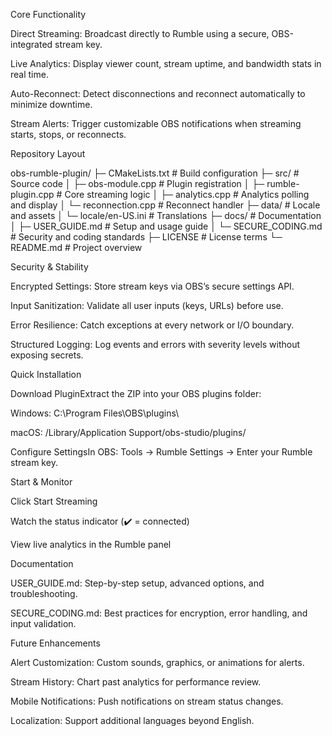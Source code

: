 
Core Functionality

Direct Streaming: Broadcast directly to Rumble using a secure, OBS-integrated stream key.

Live Analytics: Display viewer count, stream uptime, and bandwidth stats in real time.

Auto-Reconnect: Detect disconnections and reconnect automatically to minimize downtime.

Stream Alerts: Trigger customizable OBS notifications when streaming starts, stops, or reconnects.



Repository Layout

obs-rumble-plugin/
├─ CMakeLists.txt           # Build configuration
├─ src/                     # Source code
│  ├─ obs-module.cpp        # Plugin registration
│  ├─ rumble-plugin.cpp     # Core streaming logic
│  ├─ analytics.cpp         # Analytics polling and display
│  └─ reconnection.cpp      # Reconnect handler
├─ data/                    # Locale and assets
│  └─ locale/en-US.ini      # Translations
├─ docs/                    # Documentation
│  ├─ USER_GUIDE.md         # Setup and usage guide
│  └─ SECURE_CODING.md      # Security and coding standards
├─ LICENSE                  # License terms
└─ README.md                # Project overview


Security & Stability

Encrypted Settings: Store stream keys via OBS’s secure settings API.

Input Sanitization: Validate all user inputs (keys, URLs) before use.

Error Resilience: Catch exceptions at every network or I/O boundary.

Structured Logging: Log events and errors with severity levels without exposing secrets.


Quick Installation

Download PluginExtract the ZIP into your OBS plugins folder:

Windows: C:\Program Files\OBS\plugins\

macOS: /Library/Application Support/obs-studio/plugins/

Configure SettingsIn OBS: Tools → Rumble Settings → Enter your Rumble stream key.


Start & Monitor

Click Start Streaming

Watch the status indicator (✔️ = connected)

View live analytics in the Rumble panel


Documentation

USER_GUIDE.md: Step-by-step setup, advanced options, and troubleshooting.

SECURE_CODING.md: Best practices for encryption, error handling, and input validation.


Future Enhancements

Alert Customization: Custom sounds, graphics, or animations for alerts.

Stream History: Chart past analytics for performance review.

Mobile Notifications: Push notifications on stream status changes.

Localization: Support additional languages beyond English.
